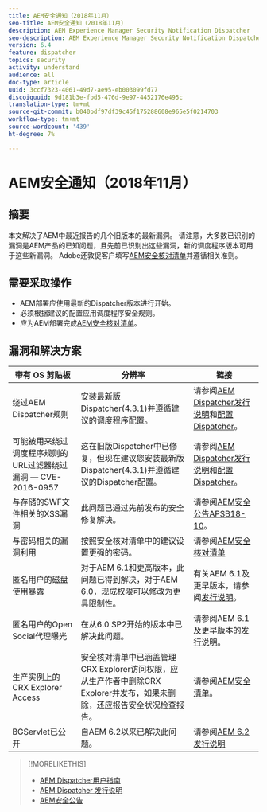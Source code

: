 ```yaml
---
title: AEM安全通知（2018年11月）
seo-title: AEM安全通知（2018年11月）
description: AEM Experience Manager Security Notification Dispatcher
seo-description: AEM Experience Manager Security Notification Dispatcher
version: 6.4
feature: dispatcher
topics: security
activity: understand
audience: all
doc-type: article
uuid: 3ccf7323-4061-49d7-ae95-eb003099fd77
discoiquuid: 9d181b3e-fbd5-476d-9e97-4452176e495c
translation-type: tm+mt
source-git-commit: b040bdf97df39c45f175288608e965e5f0214703
workflow-type: tm+mt
source-wordcount: '439'
ht-degree: 7%

---
```



# AEM安全通知（2018年11月）

## 摘要

本文解决了AEM中最近报告的几个旧版本的最新漏洞。 请注意，大多数已识别的漏洞是AEM产品的已知问题，且先前已识别出这些漏洞，新的调度程序版本可用于这些新漏洞。 Adobe还敦促客户填写[AEM安全核对清单](https://helpx.adobe.com/experience-manager/6-5/sites/administering/using/security-checklist.html)并遵循相关准则。

## 需要采取操作

* AEM部署应使用最新的Dispatcher版本进行开始。
* 必须根据建议的配置应用调度程序安全规则。
* 应为AEM部署完成[AEM安全核对清单](https://helpx.adobe.com/experience-manager/6-5/sites/administering/using/security-checklist.html)。

## 漏洞和解决方案

| 带有 OS 剪贴板 | 分辨率 | 链接 |
|-------|------------|-------|
| 绕过AEM Dispatcher规则 | 安装最新版Dispatcher(4.3.1)并遵循建议的调度程序配置。 | 请参阅[AEM Dispatcher发行说明](https://helpx.adobe.com/experience-manager/dispatcher/release-notes.html)和[配置Dispatcher](https://helpx.adobe.com/cn/experience-manager/dispatcher/using/dispatcher-configuration.html)。 |
| 可能被用来绕过调度程序规则的URL过滤器绕过漏洞 — CVE-2016-0957 | 这在旧版Dispatcher中已修复，但现在建议您安装最新版Dispatcher(4.3.1)并遵循建议的Dispatcher配置。 | 请参阅[AEM Dispatcher发行说明](https://helpx.adobe.com/experience-manager/dispatcher/release-notes.html)和[配置Dispatcher](https://helpx.adobe.com/experience-manager/dispatcher/using/dispatcher-configuration.html)。 |
| 与存储的SWF文件相关的XSS漏洞 | 此问题已通过先前发布的安全修复解决。 | 请参阅[AEM安全公告APSB18-10](https://helpx.adobe.com/security/products/experience-manager/apsb18-10.html)。 |
| 与密码相关的漏洞利用 | 按照安全核对清单中的建议设置更强的密码。 | 请参阅[AEM安全核对清单](https://helpx.adobe.com/experience-manager/6-5/sites/administering/using/security-checklist.html) |
| 匿名用户的磁盘使用暴露 | 对于AEM 6.1和更高版本，此问题已得到解决，对于AEM 6.0，现成权限可以修改为更具限制性。 | 有关AEM 6.1及更早版本，请参阅[发行说明](https://helpx.adobe.com/cn/experience-manager/aem-previous-versions.html)。 |
| 匿名用户的Open Social代理曝光 | 在从6.0 SP2开始的版本中已解决此问题。 | 请参阅AEM 6.1及更早版本的[发行说明](https://helpx.adobe.com/experience-manager/aem-previous-versions.html)。 |
| 生产实例上的CRX Explorer Access | 安全核对清单中已涵盖管理CRX Explorer访问权限，应从生产作者中删除CRX Explorer并发布，如果未删除，还应报告安全状况检查报告。 | 请参阅[AEM安全清单](https://helpx.adobe.com/experience-manager/6-4/sites/administering/using/security-checklist.html)。 |
| BGServlet已公开 | 自AEM 6.2以来已解决此问题。 | 请参阅[AEM 6.2发行说明](https://helpx.adobe.com/cn/experience-manager/6-2/release-notes.html) |

>[!MORELIKETHIS]
>
>* [AEM Dispatcher用户指南](https://helpx.adobe.com/experience-manager/dispatcher/user-guide.html)
>* [AEM Dispatcher 发行说明](https://helpx.adobe.com/experience-manager/dispatcher/release-notes.html)
>* [AEM安全公告](https://helpx.adobe.com/security.html#experience-manager)

